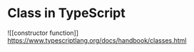 # Class in TypeScript

![[constructor function]]
https://www.typescriptlang.org/docs/handbook/classes.html